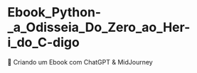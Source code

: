 # Ebook_Python-_a_Odisseia_Do_Zero_ao_Her-i_do_C-digo
 Criando um Ebook com ChatGPT &amp; MidJourney
